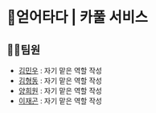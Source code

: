 # 🚗얻어타다 | 카풀 서비스 

## 👨‍💻팀원

- [김민우](https://github.com/owni14) : 자기 맡은 역할 작성 <br>
- [김형동](https://github.com/devKimHD) : 자기 맡은 역할 작성 <br>
- [양희원](https://github.com/yanghuiwon) : 자기 맡은 역할 작성 <br>
- [이재곤](https://github.com/jaegonLee1) : 자기 맡은 역할 작성 <br>
